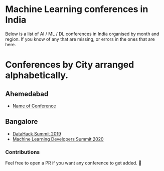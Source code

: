 # Machine Learning conferences in India
Below is a list of AI / ML / DL conferences in India organised by month and region. If you know of any that are missing, or errors in the ones that are here.

# Conferences by City arranged alphabetically.

## Ahemedabad
- [Name of Conference](http://linktoconferencewebsite.com/)

## Bangalore
- [DataHack Summit 2019](https://datahack.analyticsvidhya.com/contest/datahack-summit-2019/)
- [Machine Learning Developers Summit 2020](https://www.mlds.analyticsindiasummit.com/)




### Contributions

Feel free to open a PR if you want any conference to get added. :tada:



